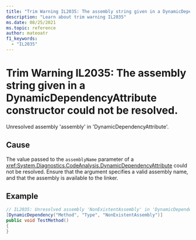 ```yaml
---
title: "Trim Warning IL2035: The assembly string given in a DynamicDependencyAttribute constructor could not be resolved."
description: "Learn about trim warning IL2035"
ms.date: 08/25/2021
ms.topic: reference
author: mateoatr
f1_keywords:
  - "IL2035"
---
```

# Trim Warning IL2035: The assembly string given in a DynamicDependencyAttribute constructor could not be resolved.

Unresolved assembly 'assembly' in 'DynamicDependencyAttribute'.

## Cause

The value passed to the `assemblyName` parameter of a <xref:System.Diagnostics.CodeAnalysis.DynamicDependencyAttribute>
could not be resolved. Ensure that the argument specifies a valid assembly name, and that the assembly is available to the linker.

## Example

```C#
// IL2035: Unresolved assembly 'NonExistentAssembly' in 'DynamicDependencyAttribute'
[DynamicDependency("Method", "Type", "NonExistentAssembly")]
public void TestMethod()
{
}
```

